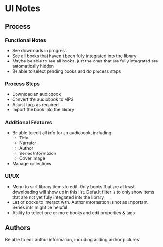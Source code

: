 # UI Notes
## Process
### Functional Notes
* See downloads in progress
* See all books that haven't been fully integrated into the library
* Maybe be able to see all books, just the ones that are fully integrated are automatically hidden
* Be able to select pending books and do process steps

### Process Steps
* Download an audiobook
* Convert the audiobook to MP3
* Adjust tags as required
* Import the book into the library

### Additional Features
* Be able to edit all info for an audiobook, including:
  * Title
  * Narrator
  * Author
  * Series Information
  * Cover Image
* Manage collections

### UI/UX
* Menu to sort library items to edit. Only books that are at least downloading will show up in this list. Default filter is to only show items that are not yet fully integrated into the library
* List of books to interact with. Author information is not as important. Series info might be helpful
* Ability to select one or more books and edit properties & tags

## Authors
Be able to edit author information, including adding author pictures